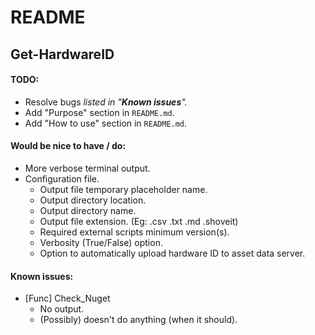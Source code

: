 # README
## Get-HardwareID

#### TODO:
* Resolve bugs _listed in "__Known issues__"._
* Add "Purpose" section in `README.md`.
* Add "How to use" section in `README.md`.

#### Would be nice to have / do: 
* More verbose terminal output.
* Configuration file.
  * Output file temporary placeholder name.
  * Output directory location. 
  * Output directory name.
  * Output file extension. (Eg: .csv .txt .md .shoveit)
  * Required external scripts minimum version(s). 
  * Verbosity (True/False) option.
  * Option to automatically upload hardware ID to asset data server.

#### Known issues:
* [Func] Check_Nuget
  * No output. 
  * (Possibly) doesn't do anything (when it should). 	
